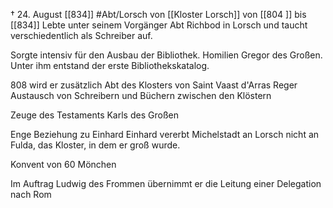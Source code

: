 † 24. August [[834]]
#Abt/Lorsch von [[Kloster Lorsch]] von [[804 ]] bis [[834]]
Lebte unter seinem Vorgänger Abt Richbod in Lorsch und taucht verschiedentlich als Schreiber auf.

Sorgte intensiv für den Ausbau der Bibliothek. Homilien Gregor des Großen.
Unter ihm entstand der erste Bibliothekskatalog.

808 wird er zusätzlich Abt des Klosters von Saint Vaast d'Arras
Reger Austausch von Schreibern und Büchern zwischen den Klöstern

Zeuge des Testaments Karls des Großen

Enge Beziehung zu Einhard
Einhard vererbt Michelstadt an Lorsch nicht an Fulda, das Kloster, in dem er groß wurde.

Konvent von 60 Mönchen

Im Auftrag Ludwig des Frommen übernimmt er die Leitung einer Delegation nach Rom
